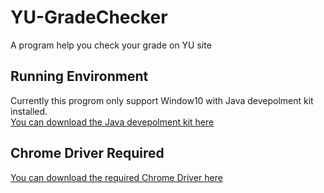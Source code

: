 # YU-GradeChecker
A program help you check your grade on YU site

## Running Environment
Currently this progrom only support Window10 with Java devepolment kit installed.<br/>
[You can download the Java devepolment kit here](https://www.oracle.com/java/technologies/javase-jdk14-downloads.html)

## Chrome Driver Required
[You can download the required Chrome Driver here](https://chromedriver.storage.googleapis.com/index.html?path=81.0.4044.69/)
